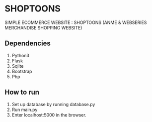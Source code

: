 # SHOPTOONS 
SIMPLE ECOMMERCE WEBSITE : SHOPTOONS (ANME & WEBSERIES MERCHANDISE SHOPPING WEBSITE)
  
## Dependencies ##
1. Python3
2. Flask
3. Sqlite
4. Bootstrap
5. Php

## How to run ##
1. Set up database by running database.py
2. Run main.py
3. Enter localhost:5000 in the browser.
